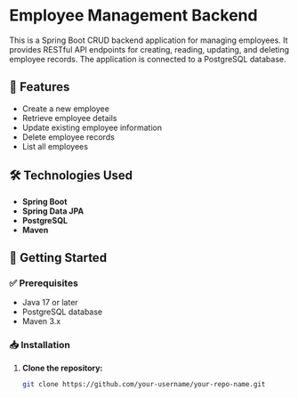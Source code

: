 # Employee Management Backend

This is a Spring Boot CRUD backend application for managing employees. It provides RESTful API endpoints for creating, reading, updating, and deleting employee records. The application is connected to a PostgreSQL database.

## 🚀 Features

- Create a new employee
- Retrieve employee details
- Update existing employee information
- Delete employee records
- List all employees

## 🛠 Technologies Used

- **Spring Boot**
- **Spring Data JPA**
- **PostgreSQL**
- **Maven**

## 📌 Getting Started

### ✅ Prerequisites

- Java 17 or later
- PostgreSQL database
- Maven 3.x

### 📥 Installation

1. **Clone the repository:**
   ```bash
   git clone https://github.com/your-username/your-repo-name.git
